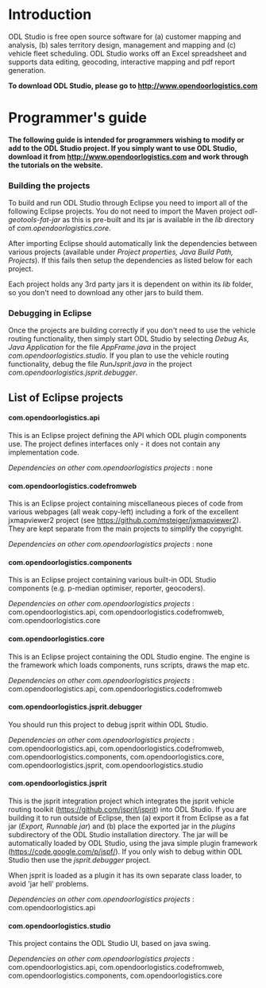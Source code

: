 # Introduction #
ODL Studio is free open source software for (a) customer mapping and analysis, (b) sales territory design, management and mapping and (c) vehicle fleet scheduling. 
ODL Studio works off an Excel spreadsheet and supports data editing, geocoding, interactive mapping and pdf report generation.

**To download ODL Studio, please go to http://www.opendoorlogistics.com**

# Programmer's guide #

**The following guide is intended for programmers wishing to modify or add to the ODL Studio project. If you simply want to use ODL Studio, download it from http://www.opendoorlogistics.com and work through the tutorials on the website.**

### Building the projects 

To build and run ODL Studio through Eclipse you need to import all of the following Eclipse projects. You do not need to import the Maven project *odl-geotools-fat-jar* as this is pre-built and its jar is available in the *lib* directory of *com.opendoorlogistics.core*.

After importing Eclipse should automatically link the dependencies between various projects (available under *Project properties, Java Build Path, Projects*). If this fails then setup the dependencies as listed below for each project.

Each project holds any 3rd party jars it is dependent on within its *lib* folder, so you don't need to download any other jars to build them.

### Debugging in Eclipse
Once the projects are building correctly if you don't need to use the vehicle routing functionality, then simply start ODL Studio by selecting *Debug As, Java Application* for the file *AppFrame.java* in the project *com.opendoorlogistics.studio*. If you plan to use the vehicle routing functionality, debug the file *RunJsprit.java* in the project *com.opendoorlogistics.jsprit.debugger*.

## List of Eclipse projects

#### com.opendoorlogistics.api
This is an Eclipse project defining the API which ODL plugin components use.
The project defines interfaces only - it does not contain any implementation code.

*Dependencies on other com.opendoorlogistics projects* : none

#### com.opendoorlogistics.codefromweb	
This is an Eclipse project containing miscellaneous pieces of code from various webpages (all weak copy-left) including a fork of the excellent jxmapviewer2 project (see https://github.com/msteiger/jxmapviewer2). They are kept separate from the main projects to simplify the copyright.

*Dependencies on other com.opendoorlogistics projects* : none

#### com.opendoorlogistics.components	
This is an Eclipse project containing various built-in ODL Studio components (e.g. p-median optimiser, reporter, geocoders). 

*Dependencies on other com.opendoorlogistics projects* : com.opendoorlogistics.api, com.opendoorlogistics.codefromweb, com.opendoorlogistics.core

#### com.opendoorlogistics.core	
This is an Eclipse project containing the ODL Studio engine.
The engine is the framework which loads components, runs scripts, draws the map etc.

*Dependencies on other com.opendoorlogistics projects* : com.opendoorlogistics.api, com.opendoorlogistics.codefromweb

#### com.opendoorlogistics.jsprit.debugger
You should run this project to debug jsprit within ODL Studio.

*Dependencies on other com.opendoorlogistics projects* : com.opendoorlogistics.api, com.opendoorlogistics.codefromweb, com.opendoorlogistics.components, com.opendoorlogistics.core, com.opendoorlogistics.jsprit, com.opendoorlogistics.studio

#### com.opendoorlogistics.jsprit
This is the jsprit integration project which integrates the jsprit vehicle routing toolkit (https://github.com/jsprit/jsprit) into ODL Studio. If you are building it to run outside of Eclipse, then (a) export it from Eclipse as a fat jar (*Export, Runnable jar*) and (b) place the exported jar in the *plugins* subdirectory of the ODL Studio installation directory.
The jar will be automatically loaded by ODL Studio, using the java simple plugin framework (https://code.google.com/p/jspf/).
If you only wish to debug within ODL Studio then use the *jsprit.debugger* project.

When jsprit is loaded as a plugin it has its own separate class loader, to avoid 'jar hell' problems.

*Dependencies on other com.opendoorlogistics projects* : com.opendoorlogistics.api

#### com.opendoorlogistics.studio
This project contains the ODL Studio UI, based on java swing.

*Dependencies on other com.opendoorlogistics projects* : com.opendoorlogistics.api, com.opendoorlogistics.codefromweb, com.opendoorlogistics.components, com.opendoorlogistics.core



